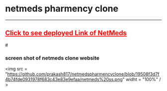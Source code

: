 # <h1>netmeds pharmency clone
  <hr> 
  <h2> <a href=" https://bright-truffle-7e73b1.netlify.app " style="color:red"> Click to see deployed Link of NetMeds </a></h2>
  
  #<h3> screen shot of netmeds clone website </h3>
  <img src = "https://github.com/prakash817/netmedspharmencyclone/blob/19508f3d7f4b74fde0931978f683c43e83e9efaa/netmeds%20ss.png" widht = "100%" / > 
